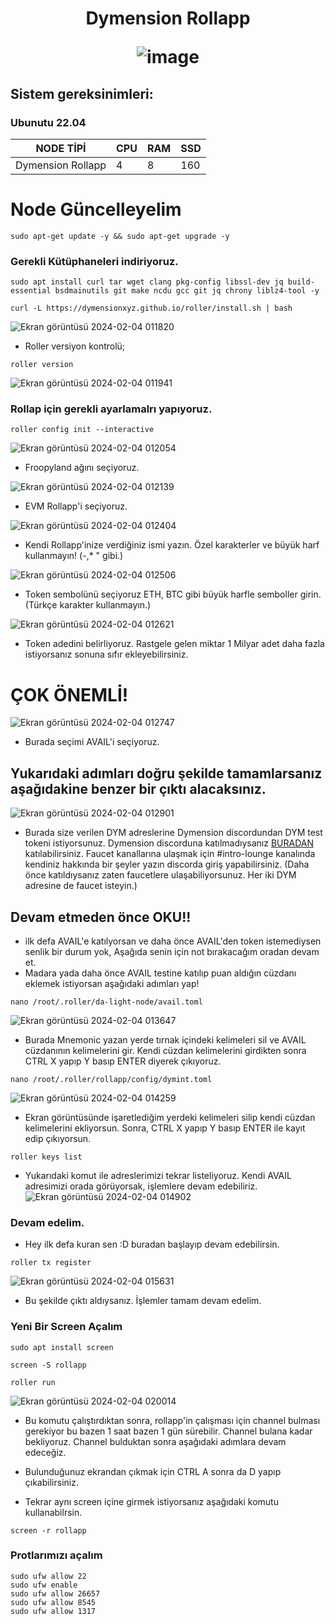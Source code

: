 <h1 align="center"> Dymension Rollapp
  
![image](https://pbs.twimg.com/profile_banners/1506297383793176584/1685363195/1500x500)

## Sistem gereksinimleri:
### Ubunutu 22.04
NODE TİPİ | CPU     | RAM      | SSD     |
| ------------- | ------------- | ------------- | -------- |
| Dymension Rollapp  | 4         | 8         | 160  |
  

# Node Güncelleyelim

```
sudo apt-get update -y && sudo apt-get upgrade -y
```
### Gerekli Kütüphaneleri indiriyoruz.
```
sudo apt install curl tar wget clang pkg-config libssl-dev jq build-essential bsdmainutils git make ncdu gcc git jq chrony liblz4-tool -y
```
```
curl -L https://dymensionxyz.github.io/roller/install.sh | bash
```

![Ekran görüntüsü 2024-02-04 011820](https://github.com/CoinHuntersTR/Dymension-Rollapp/assets/111747226/12ab42c9-ebde-4950-84c8-52f6d5e6ec3a)

* Roller versiyon kontrolü;

```
roller version
```

![Ekran görüntüsü 2024-02-04 011941](https://github.com/CoinHuntersTR/Dymension-Rollapp/assets/111747226/e8da0fe2-b378-4ac4-a5b6-6a7e77e86e79)


### Rollap için gerekli ayarlamalrı yapıyoruz.
```
roller config init --interactive
```
![Ekran görüntüsü 2024-02-04 012054](https://github.com/CoinHuntersTR/Dymension-Rollapp/assets/111747226/04bdf7ca-2a1b-4551-aeab-2b54d23f2cdc)

* Froopyland ağını seçiyoruz.

![Ekran görüntüsü 2024-02-04 012139](https://github.com/CoinHuntersTR/Dymension-Rollapp/assets/111747226/9b16ca44-50d1-482a-955f-01493e2042e4)

* EVM Rollapp'i seçiyoruz.

![Ekran görüntüsü 2024-02-04 012404](https://github.com/CoinHuntersTR/Dymension-Rollapp/assets/111747226/c745df05-521a-456d-888a-36131fd96b65)

* Kendi Rollapp'inize verdiğiniz ismi yazın. Özel karakterler ve büyük harf kullanmayın! (-,* " gibi.)

![Ekran görüntüsü 2024-02-04 012506](https://github.com/CoinHuntersTR/Dymension-Rollapp/assets/111747226/53d82d34-4a32-4e3d-841c-bfd9e31d3dab)

* Token sembolünü seçiyoruz ETH, BTC gibi büyük harfle semboller girin. (Türkçe karakter kullanmayın.)

![Ekran görüntüsü 2024-02-04 012621](https://github.com/CoinHuntersTR/Dymension-Rollapp/assets/111747226/56dc6dfc-9005-43fb-8673-903895e7eed4)

* Token adedini belirliyoruz. Rastgele gelen miktar 1 Milyar adet daha fazla istiyorsanız sonuna sıfır ekleyebilirsiniz.

# ÇOK ÖNEMLİ!
![Ekran görüntüsü 2024-02-04 012747](https://github.com/CoinHuntersTR/Dymension-Rollapp/assets/111747226/4e2f0428-b785-47d9-8205-d630eafe0635)

* Burada seçimi AVAIL'i seçiyoruz.
## Yukarıdaki adımları doğru şekilde tamamlarsanız aşağıdakine benzer bir çıktı alacaksınız.

![Ekran görüntüsü 2024-02-04 012901](https://github.com/CoinHuntersTR/Dymension-Rollapp/assets/111747226/5fdd05b2-4a2e-48e8-ac6e-29fb140f5d62)

* Burada size verilen DYM adreslerine Dymension discordundan DYM test tokeni istiyorsunuz. Dymension discorduna katılmadıysanız [BURADAN](https://discord.gg/dymension) katılabilirsiniz. Faucet kanallarına ulaşmak için #intro-lounge kanalında kendiniz hakkında bir şeyler yazın discorda giriş yapabilirsiniz. (Daha önce katıldıysanız zaten faucetlere ulaşabiliyorsunuz. Her iki DYM adresine de faucet isteyin.)

## Devam etmeden önce OKU!!

* ilk defa AVAIL'e katılyorsan ve daha önce AVAIL'den token istemediysen senlik bir durum yok, Aşağıda senin için not bırakacağım oradan devam et.
* Madara yada daha önce AVAIL testine katılıp puan aldığın cüzdanı eklemek istiyorsan aşağıdaki adımları yap!

```
nano /root/.roller/da-light-node/avail.toml
```
![Ekran görüntüsü 2024-02-04 013647](https://github.com/CoinHuntersTR/Dymension-Rollapp/assets/111747226/b3efd93f-860c-4470-9249-186ba3632069)

* Burada Mnemonic yazan yerde tırnak içindeki kelimeleri sil ve AVAIL cüzdanının kelimelerini gir. Kendi cüzdan kelimelerini girdikten sonra CTRL X yapıp Y basıp ENTER diyerek çıkıyoruz.

```
nano /root/.roller/rollapp/config/dymint.toml
```
![Ekran görüntüsü 2024-02-04 014259](https://github.com/CoinHuntersTR/Dymension-Rollapp/assets/111747226/fa02a18c-05b4-40be-a321-63693859454c)

* Ekran görüntüsünde işaretlediğim yerdeki kelimeleri silip kendi cüzdan kelimelerini ekliyorsun. Sonra, CTRL X yapıp Y basıp ENTER ile kayıt edip çıkıyorsun.

```
roller keys list
```
* Yukarıdaki komut ile adreslerimizi tekrar listeliyoruz. Kendi AVAIL adresimizi orada görüyorsak, işlemlere devam edebiliriz.
![Ekran görüntüsü 2024-02-04 014902](https://github.com/CoinHuntersTR/Dymension-Rollapp/assets/111747226/ae9335ad-7c19-4293-afb0-b6f03d9d0e92)


### Devam edelim.
* Hey ilk defa kuran sen :D buradan başlayıp devam edebilirsin.
  
```
roller tx register
```
![Ekran görüntüsü 2024-02-04 015631](https://github.com/CoinHuntersTR/Dymension-Rollapp/assets/111747226/382a053f-d72f-4ce0-9a42-957b6d020910)

* Bu şekilde çıktı aldıysanız. İşlemler tamam devam edelim.

### Yeni Bir Screen Açalım

```
sudo apt install screen
```
```
screen -S rollapp
```
```
roller run
```
![Ekran görüntüsü 2024-02-04 020014](https://github.com/CoinHuntersTR/Dymension-Rollapp/assets/111747226/cb382028-1f76-4684-8873-9e3296834b61)

* Bu komutu çalıştırdıktan sonra, rollapp'in çalışması için channel bulması gerekiyor bu bazen 1 saat bazen 1 gün sürebilir. Channel bulana kadar bekliyoruz. Channel bulduktan sonra aşağıdaki adımlara devam edeceğiz.

* Bulunduğunuz ekrandan çıkmak için CTRL A sonra da D yapıp çıkabilirsiniz.
  
* Tekrar aynı screen içine girmek istiyorsanız aşağıdaki komutu kullanabilrsin.
  
 ```
screen -r rollapp
``` 

### Protlarımızı açalım
```
sudo ufw allow 22
sudo ufw enable
sudo ufw allow 26657
sudo ufw allow 8545
sudo ufw allow 1317
``` 
